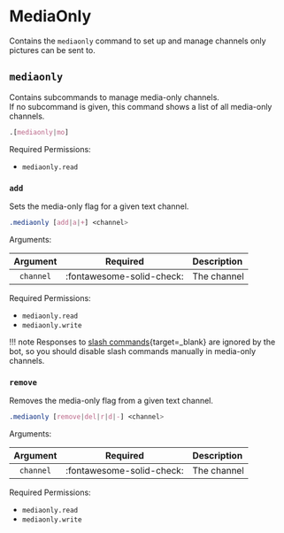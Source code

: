 # MediaOnly

Contains the `mediaonly` command to set up and manage channels only pictures can be sent to.


## `mediaonly`

Contains subcommands to manage media-only channels. <br>
If no subcommand is given, this command shows a list of all media-only channels.

```css
.[mediaonly|mo]
```

Required Permissions:

- `mediaonly.read`


### `add`

Sets the media-only flag for a given text channel.

```css
.mediaonly [add|a|+] <channel>
```

Arguments:

| Argument  | Required                  | Description |
|:---------:|:-------------------------:|:------------|
| `channel` | :fontawesome-solid-check: | The channel |

Required Permissions:

- `mediaonly.read`
- `mediaonly.write`

!!! note
    Responses to [slash commands](https://blog.discord.com/slash-commands-are-here-8db0a385d9e6){target=_blank} are ignored by the bot, so you should disable slash commands manually in media-only channels.


### `remove`

Removes the media-only flag from a given text channel.

```css
.mediaonly [remove|del|r|d|-] <channel>
```

Arguments:

| Argument  | Required                  | Description |
|:---------:|:-------------------------:|:------------|
| `channel` | :fontawesome-solid-check: | The channel |

Required Permissions:

- `mediaonly.read`
- `mediaonly.write`
